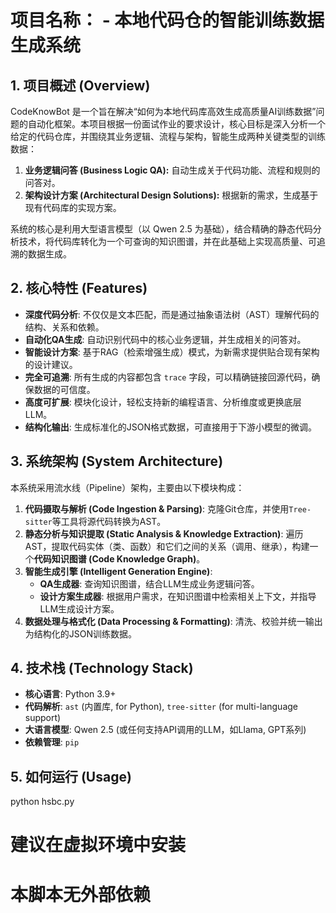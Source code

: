 <!--
 * @Author: Kris_wu
-->
# 项目名称： - 本地代码仓的智能训练数据生成系统

## 1. 项目概述 (Overview)

CodeKnowBot 是一个旨在解决“如何为本地代码库高效生成高质量AI训练数据”问题的自动化框架。本项目根据一份面试作业的要求设计，核心目标是深入分析一个给定的代码仓库，并围绕其业务逻辑、流程与架构，智能生成两种关键类型的训练数据：
1.  **业务逻辑问答 (Business Logic QA):** 自动生成关于代码功能、流程和规则的问答对。
2.  **架构设计方案 (Architectural Design Solutions):** 根据新的需求，生成基于现有代码库的实现方案。

系统的核心是利用大型语言模型（以 Qwen 2.5 为基础），结合精确的静态代码分析技术，将代码库转化为一个可查询的知识图谱，并在此基础上实现高质量、可追溯的数据生成。

## 2. 核心特性 (Features)

-   **深度代码分析**: 不仅仅是文本匹配，而是通过抽象语法树（AST）理解代码的结构、关系和依赖。
-   **自动化QA生成**: 自动识别代码中的核心业务逻辑，并生成相关的问答对。
-   **智能设计方案**: 基于RAG（检索增强生成）模式，为新需求提供贴合现有架构的设计建议。
-   **完全可追溯**: 所有生成的内容都包含 `trace` 字段，可以精确链接回源代码，确保数据的可信度。
-   **高度可扩展**: 模块化设计，轻松支持新的编程语言、分析维度或更换底层LLM。
-   **结构化输出**: 生成标准化的JSON格式数据，可直接用于下游小模型的微调。

## 3. 系统架构 (System Architecture)

本系统采用流水线（Pipeline）架构，主要由以下模块构成：

1.  **代码摄取与解析 (Code Ingestion & Parsing)**: 克隆Git仓库，并使用`Tree-sitter`等工具将源代码转换为AST。
2.  **静态分析与知识提取 (Static Analysis & Knowledge Extraction)**: 遍历AST，提取代码实体（类、函数）和它们之间的关系（调用、继承），构建一个**代码知识图谱 (Code Knowledge Graph)**。
3.  **智能生成引擎 (Intelligent Generation Engine)**:
    * **QA生成器**: 查询知识图谱，结合LLM生成业务逻辑问答。
    * **设计方案生成器**: 根据用户需求，在知识图谱中检索相关上下文，并指导LLM生成设计方案。
4.  **数据处理与格式化 (Data Processing & Formatting)**: 清洗、校验并统一输出为结构化的JSON训练数据。

## 4. 技术栈 (Technology Stack)

-   **核心语言**: Python 3.9+
-   **代码解析**: `ast` (内置库, for Python), `tree-sitter` (for multi-language support)
-   **大语言模型**: Qwen 2.5 (或任何支持API调用的LLM，如Llama, GPT系列)
-   **依赖管理**: `pip`

## 5. 如何运行 (Usage)

python hsbc.py

# 建议在虚拟环境中安装
# 本脚本无外部依赖
